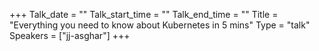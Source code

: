 +++
Talk_date = ""
Talk_start_time = ""
Talk_end_time = ""
Title = "Everything you need to know about Kubernetes in 5 mins"
Type = "talk"
Speakers = ["jj-asghar"]
+++


